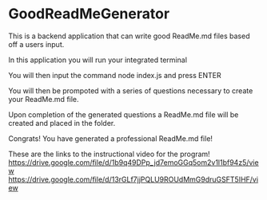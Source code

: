 # GoodReadMeGenerator
This is a backend application that can write good ReadMe.md files based off a users input.

In this application you will run your integrated terminal

You will then input the command node index.js and press ENTER

You will then be prompoted with a series of questions necessary to create your ReadMe.md file.

Upon completion of the generated questions a ReadMe.md file will be created and placed in the folder.

Congrats!  You have generated a professional ReadMe.md file!

These are the links to the instructional video for the program!
https://drive.google.com/file/d/1b9q49DPp_jd7emoGGq5om2v1l1bf94z5/view
https://drive.google.com/file/d/13rGLf7jjPQLU9ROUdMmG9druGSFT5IHF/view